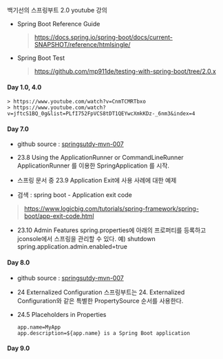 
백기선의 스프링부트 2.0 youtube 강의

* Spring Boot Reference Guide
    > https://docs.spring.io/spring-boot/docs/current-SNAPSHOT/reference/htmlsingle/

* Spring Boot Test
    > https://github.com/mp911de/testing-with-spring-boot/tree/2.0.x


#### Day 1.0, 4.0
    > https://www.youtube.com/watch?v=CnmTCMRTbxo
    > https://www.youtube.com/watch?v=jftcS1BQ_0g&list=PLfI752FpVCS8tDT1QEYwcXmkKDz-_6nm3&index=4


#### Day 7.0

* github source : [springsutdy-mvn-007](https://github.com/skc3779/springboot-study-demos/tree/master/springsutdy-mvn-007)

* 23.8 Using the ApplicationRunner or CommandLineRunner
ApplicationRunner 를 이용한 SpringApplication 를 시작.

* 스프링 문서 중  23.9 Application Exit에 사용 사례에 대한 예제
* 검색 : spring boot - Application exit code
> https://www.logicbig.com/tutorials/spring-framework/spring-boot/app-exit-code.html

* 23.10 Admin Features
spring.properties에 아래의 프로퍼티를 등록하고 jconsole에서 스프링을 관리할 수 있다. 예) shutdown
spring.application.admin.enabled=true


#### Day 8.0

* github source : [springsutdy-mvn-007](https://github.com/skc3779/springboot-study-demos/tree/master/springsutdy-mvn-007)

* 24 Externalized Configuration
스프링부트는 24. Externalized Configuration와 같은 특별한 PropertySource 순서를 사용한다.

* 24.5 Placeholders in Properties

    ```
    app.name=MyApp
    app.description=${app.name} is a Spring Boot application
    ```


#### Day 9.0




